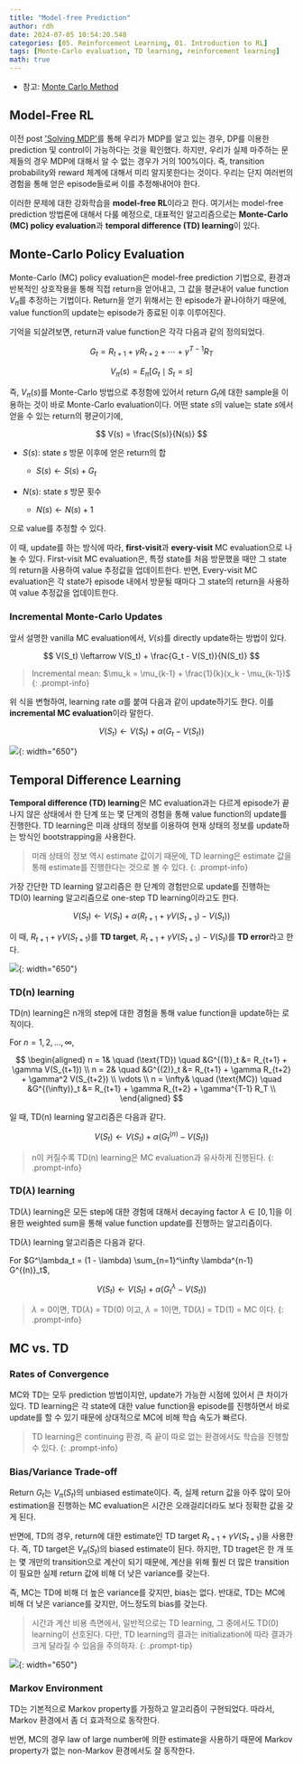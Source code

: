 ```yaml
---
title: "Model-free Prediction"
author: rdh
date: 2024-07-05 10:54:20.548
categories: [05. Reinforcement Learning, 01. Introduction to RL]
tags: [Monte-Carlo evaluation, TD learning, reinforcement learning]
math: true
---
```


* 참고: [Monte Carlo Method](https://rohdonghyun.github.io/posts/Monte-Carlo-Method/)

## Model-Free RL
이전 post ['Solving MDP'](https://rohdonghyun.github.io/posts/Solving-MDP/)를 통해 우리가 MDP를 알고 있는 경우, DP를 이용한 prediction 및 control이 가능하다는 것을 확인했다. 하지만, 우리가 실제 마주하는 문제들의 경우 MDP에 대해서 알 수 없는 경우가 거의 100%이다. 즉, transition probability와 reward 체계에 대해서 미리 알지못한다는 것이다. 우리는 단지 여러번의 경험을 통해 얻은 episode들로써 이를 추정해내어야 한다.

이러한 문제에 대한 강화학습을 **model-free RL**이라고 한다. 여기서는 model-free prediction 방법론에 대해서 다룰 예정으로, 대표적인 알고리즘으로는 **Monte-Carlo (MC) policy evaluation**과 **temporal difference (TD) learning**이 있다.

## Monte-Carlo Policy Evaluation
Monte-Carlo (MC) policy evaluation은 model-free prediction 기법으로, 환경과 반복적인 상호작용을 통해 직접 return을 얻어내고, 그 값을 평균내어 value function $V_\pi$를 추정하는 기법이다. Return을 얻기 위해서는 한 episode가 끝나야하기 때문에, value function의 update는 episode가 종료된 이후 이루어진다.

기억을 되살려보면, return과 value function은 각각 다음과 같의 정의되었다.

$$
G_t = R_{t+1} + \gamma R_{t+2} + \cdots + \gamma^{T-1} R_T
$$

$$
V_\pi(s) = E_\pi[G_t \mid S_t=s]
$$

즉, $V_\pi(s)$를 Monte-Carlo 방법으로 추정함에 있어서 return $G_t$에 대한 sample을 이용하는 것이 바로 Monte-Carlo evaluation이다. 어떤 state $s$의 value는 state $s$에서 얻을 수 있는 return의 평균이기에, 

$$
V(s) = \frac{S(s)}{N(s)}
$$

* $S(s)$: state $s$ 방문 이후에 얻은 return의 합
   * $S(s) \leftarrow S(s) + G_t$

* $N(s)$: state $s$ 방문 횟수
   * $N(s) \leftarrow N(s) + 1$

으로 value를 추정할 수 있다.

이 때, update를 하는 방식에 따라, **first-visit**과 **every-visit** MC evaluation으로 나눌 수 있다. First-visit MC evaluation은, 특정 state를 처음 방문했을 때만 그 state의 return을 사용하여 value 추정값을 업데이트한다. 반면, Every-visit MC evaluation은 각 state가 episode 내에서 방문될 때마다 그 state의 return을 사용하여 value 추정값을 업데이트한다.

### Incremental Monte-Carlo Updates
앞서 설명한 vanilla MC evaluation에서, $V(s)$를 directly update하는 방법이 있다.

$$
V(S_t) \leftarrow V(S_t) + \frac{G_t - V(S_t)}{N(S_t)}
$$

> Incremental mean: $\mu_k = \mu_{k-1} + \frac{1}{k}(x_k - \mu_{k-1})$
{: .prompt-info}

위 식을 변형하여, learning rate $\alpha$를 붙여 다음과 같이 update하기도 한다. 이를 **incremental MC evaluation**이라 말한다.

$$
V(S_t) \leftarrow V(S_t) + \alpha (G_t - V(S_t))
$$

![](/assets/img/Model-free-Prediction-01.png){: width="650"}

## Temporal Difference Learning
**Temporal difference (TD) learning**은 MC evaluation과는 다르게 episode가 끝나지 않은 상태에서 한 단계 또는 몇 단계의 경험을 통해 value function의 update를 진행한다. TD learning은 미래 상태의 정보를 이용하여 현재 상태의 정보를 update하는 방식인 bootstrapping을 사용한다.

> 미래 상태의 정보 역시 estimate 값이기 때문에, TD learning은 estimate 값을 통해 estimate를 진행한다는 것으로 볼 수 있다.
{: .prompt-info}

가장 간단한 TD learning 알고리즘은 한 단계의 경험만으로 update를 진행하는 TD(0) learning 알고리즘으로 one-step TD learning이라고도 한다.

$$
V(S_t) \leftarrow V(S_t) + \alpha (R_{t+1} + \gamma V(S_{t+1}) - V(S_t))
$$

이 때, $R_{t+1} + \gamma V(S_{t+1})$를 **TD target**, $R_{t+1} + \gamma V(S_{t+1}) - V(S_t)$를 **TD error**라고 한다.

![](/assets/img/Model-free-Prediction-02.png){: width="650"}

### TD(n) learning
TD(n) learning은 n개의 step에 대한 경험을 통해 value function을 update하는 로직이다. 

For $n = 1,2, \ldots, \infty,$

$$
\begin{aligned}
n = 1& \quad (\text{TD}) \quad &G^{(1)}_t &= R_{t+1} + \gamma V(S_{t+1}) \\
n = 2& \quad &G^{(2)}_t &= R_{t+1} + \gamma R_{t+2} + \gamma^2 V(S_{t+2}) \\
\vdots \\
n = \infty& \quad (\text{MC}) \quad &G^{(\infty)}_t &= R_{t+1} + \gamma R_{t+2} + \gamma^{T-1} R_T \\
\end{aligned}
$$

일 때, TD(n) learning 알고리즘은 다음과 같다.

$$
V(S_t) \leftarrow V(S_t) + \alpha \left( G^{(n)}_t - V(S_t) \right)
$$

> n이 커질수록 TD(n) learning은 MC evaluation과 유사하게 진행된다.
{: .prompt-info}

### TD($\lambda$) learning
TD($\lambda$) learning은 모든 step에 대한 경험에 대해서 decaying factor $\lambda \in [0,1]$을 이용한 weighted sum을 통해 value function update를 진행하는 알고리즘이다.

TD($\lambda$) learning 알고리즘은 다음과 같다.

For $G^\lambda_t = (1 - \lambda) \sum_{n=1}^\infty \lambda^{n-1} G^{(n)}_t$,

$$
V(S_t) \leftarrow V(S_t) + \alpha \left( G^\lambda_t - V(S_t) \right)
$$

> $\lambda = 0$이면, TD($\lambda$) = TD(0) 이고, $\lambda = 1$이면, TD($\lambda$) = TD(1) = MC 이다.
{: .prompt-info}

## MC vs. TD
### Rates of Convergence 

MC와 TD는 모두 prediction 방법이지만, update가 가능한 시점에 있어서 큰 차이가 있다. TD learning은 각 state에 대한 value function을 episode를 진행하면서 바로 update를 할 수 있기 때문에 상대적으로 MC에 비해 학습 속도가 빠르다.

> TD learning은 continuing 환경, 즉 끝이 따로 없는 환경에서도 학습을 진행할 수 있다.
{: .prompt-info}

### Bias/Variance Trade-off
Return $G_t$는 $V_\pi (S_t)$의 unbiased estimate이다. 즉, 실제 return 값을 아주 많이 모아 estimation을 진행하는 MC evaluation은 시간은 오래걸리더라도 보다 정확한 값을 갖게 된다.

반면에, TD의 경우, return에 대한 estimate인 TD target $R_{t+1} + \gamma V(S_{t+1})$을 사용한다. 즉, TD target은 $V_\pi (S_t)$의 biased estimate이 된다. 하지만, TD traget은 한 개 또는 몇 개만의 transition으로 계산이 되기 때문에, 계산을 위해 훨씬 더 많은 transition이 필요한 실제 return 값에 비해 더 낮은 variance를 갖는다. 

즉, MC는 TD에 비해 더 높은 variance를 갖지만, bias는 없다. 반대로, TD는 MC에 비해 더 낮은 variance를 갖지만, 어느정도의 bias를 갖는다.

> 시간과 계산 비용 측면에서, 일반적으로는 TD learning, 그 중에서도 TD(0) learning이 선호된다. 다만, TD learning의 결과는 initialization에 따라 결과가 크게 달라질 수 있음을 주의하자.
{: .prompt-tip}

![](/assets/img/Model-free-Prediction-03.png){: width="650"}

### Markov Environment
TD는 기본적으로 Markov property를 가정하고 알고리즘이 구현되었다. 따라서, Markov 환경에서 좀 더 효과적으로 동작한다.

반면, MC의 경우 law of large number에 의한 estimate을 사용하기 때문에 Markov property가 없는 non-Markov 환경에서도 잘 동작한다.

